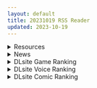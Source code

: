 ```yaml
---
layout: default
title: 20231019 RSS Reader
updated: 2023-10-19
---
```


<details class='content-parent'>
<summary>
Resources
</summary>
<details class='content-child'>
<summary>
<span class='rss-title'> 【なつのさがしもの 】[像素SLG/汉化/动态]寻找夏日的宝物 AI汉化正式版 </span> <a class='rss-link' href='https://www.south-plus.net/read.php?tid=1979383' target='_blank'>&nbsp;</a>
<div class='rss-published'> 🕛 20231018 18:53:19</div>
</summary>
<img src='https://s2.loli.net/2023/10/19/ntLjNG5Ax2XfSCq.jpg'/>[font=tahoma, ][color=#444444][backcolor=#f5f5f5]故事[/backcolor][/color][/font]
[font=tahoma, ][color=#444444][backcolor=#f5f5f5]八月开始放暑假，我要去乡下看望姨妈。[/backcolor][/color][/font]
[font=tahoma, ][color=#4 ..
</details>
<details class='content-child'>
<summary>
<span class='rss-title'> [MMD]☆ NEW LEWD GAME ☆(by MRGLOT) </span> <a class='rss-link' href='https://gmgard.com/gm123913' target='_blank'>&nbsp;</a>
<div class='rss-published'> 🕛 20231018 16:20:34</div>
</summary>
<img src="https://static.gmgard.us/Images/upload/36572182044374956.jpg" /><br /><p>这个作者客串过Nyakumi大佬的作品，是里面角色戴的帽子的logo图，第一个作品风格就很像前面为虫洞啪啪啪，后面miku变扶她啪啪啪，期待下一部作品（自行添加压缩和视频后缀）</p>
</details>
<details class='content-child'>
<summary>
<span class='rss-title'> [游戏资源相关][悬赏金额:1000棒棒糖]求Ntraholic 3.1.5或者以上版本移动端版 </span> <a class='rss-link' href='https://gmgard.com/gm123910' target='_blank'>&nbsp;</a>
<div class='rss-published'> 🕛 20231018 16:20:29</div>
</summary>
<img src="https://static.gmgard.us/Images/upload/52151182000387129.jpg" /><br /><p>RT&nbsp;求Ntraholic 3.1.5或者3.3移动端版,实在没有的话尽可能高一些的低版本也可以</p>
</details>
<details class='content-child'>
<summary>
<span class='rss-title'> [无修正] [Luminous Art] 雪花ラミィ [2023年9月] [Patreon] </span> <a class='rss-link' href='https://gmgard.com/gm123909' target='_blank'>&nbsp;</a>
<div class='rss-published'> 🕛 20231018 16:18:23</div>
</summary>
<img src="https://static.gmgard.us/Images/upload/13485181859557017.jpg" /><br /><p>Luminous Art老师9月作来了，又是极致涩爆啊，这次文件比较大，有6个G，里面太多视频差分了。</p>
</details>
<details class='content-child'>
<summary>
<span class='rss-title'> [无修正][未知字幕组][ピンクパイナップル] 誘惑カウントダウン 1-6 </span> <a class='rss-link' href='https://gmgard.com/gm123912' target='_blank'>&nbsp;</a>
<div class='rss-published'> 🕛 20231018 12:17:52</div>
</summary>
<img src="https://iili.io/JF87ztS.gif" /><br /><p>前三集六个故事 后三集一个故事 有重口部分&nbsp;</p>
</details>
<details class='content-child'>
<summary>
<span class='rss-title'> [雑用エリクサー] ヤリチン野郎しか知らない牝の顔 </span> <a class='rss-link' href='https://gmgard.com/gm123911' target='_blank'>&nbsp;</a>
<div class='rss-published'> 🕛 20231018 12:17:27</div>
</summary>
<img src="https://static.gmgard.us/Images/upload/1207182017270935.jpg" /><br /><p>经典的校园黄毛NTR，老套的拍照威胁手段。</p>
</details>
<details class='content-child'>
<summary>
<span class='rss-title'> [官中][RJ01106490][O-MAn-GAMEs]二人は配信者~NTR!?~ </span> <a class='rss-link' href='https://gmgard.com/gm123906' target='_blank'>&nbsp;</a>
<div class='rss-published'> 🕛 20231018 10:30:25</div>
</summary>
<img src="https://static.gmgard.us/Images/upload/20688181329337296.jpg" /><br /><p>NTR草粉兄弟二人直播配信 Ver1.03 DL官方中文版

一句话概括：色情兄弟把粉丝带回家做色情的事。</p>
</details>
<details class='content-child'>
<summary>
<span class='rss-title'> [官方中文][にゅう工房][RJ01082861]ヤリステメスブター全收集存档 </span> <a class='rss-link' href='https://gmgard.com/gm123908' target='_blank'>&nbsp;</a>
<div class='rss-published'> 🕛 20231018 08:00:18</div>
</summary>
<img src="https://static.gmgard.us/Images/upload/19657181442085496.jpg" /><br /><p>我觉得大多数人应该都不需要这玩意了，只是给懒得到处跑收图练精灵的人用吧。精灵图鉴收集基本没难度，说是151只精灵，但基本上所有精灵都有一段进化，只有极少数有三段进化或是无进化，所以实际上抓70只左右都练到升阶全图鉴就完成了，我都是自己抓来手动进化的。</p>
</details>

</details>
<details class='content-parent'>
<summary>
News
</summary>
<details class='content-child'>
<summary>
<span class='rss-title'> 3D紳士新作《誘人的姐姐》《愛的侍奉》開發中，Steam預定2024年上架 </span> <a class='rss-link' href='https://www.4gamers.com.tw/news/detail/60351/banana-king-developing-two-of-3d-hentai-game-seductive-big-sister-and-service-of-love' target='_blank'>&nbsp;</a>
<div class='rss-published'> 🕛 20231018 16:13:03</div>
</summary>
<img src="https://img.4gamers.com.tw/news-image/65d0a202-4133-4169-83f0-23ca73ae79aa.jpg"/>
...台灣香蕉王？
</details>

</details>
<details class='content-parent'>
<summary>
DLsite Game Ranking
</summary>
<details class='content-child'>
<summary>
<span class='rss-title'> ハチナ怪異譚 [八角家] </span> <a class='rss-link' href='https://www.dlsite.com/maniax/work/=/product_id/RJ431925.html' target='_blank'>&nbsp;</a>
<div class='rss-published'> 🕛 20231019 13:09:49</div>
</summary>
<img src ="http://img.dlsite.jp/modpub/images2/work/doujin/RJ432000/RJ431925_img_main.jpg"/><br/>ぴっちりインナー和装少女が催眠・拘束・状態異常まみれになりながら戦う濃厚Hアクション
</details>
<details class='content-child'>
<summary>
<span class='rss-title'> 種付勇者傳 [壞玉] </span> <a class='rss-link' href='https://www.dlsite.com/maniax/work/=/product_id/RJ01102613.html' target='_blank'>&nbsp;</a>
<div class='rss-published'> 🕛 20231019 13:09:49</div>
</summary>
<img src ="http://img.dlsite.jp/modpub/images2/work/doujin/RJ01103000/RJ01102613_img_main.jpg"/><br/>在異世界冒險, 一邊解決事件, 一邊創造屬於自己的後宮
</details>
<details class='content-child'>
<summary>
<span class='rss-title'> 忍堕とし [まろん☆まろん] </span> <a class='rss-link' href='https://www.dlsite.com/maniax/work/=/product_id/RJ01052320.html' target='_blank'>&nbsp;</a>
<div class='rss-published'> 🕛 20231019 13:09:49</div>
</summary>
<img src ="http://img.dlsite.jp/modpub/images2/work/doujin/RJ01053000/RJ01052320_img_main.jpg"/><br/>クリックで簡単に調教が楽しめる おさわり調教シミュレーションゲーム!!!たくさんのシーンがあるため、飽きることなく調教を楽しめます!!!調教シーンはフルアニメ&フルボイス! Live2Dを利用したぬるぬると動くアニメーション調教を、ぜひ体感してください!
</details>
<details class='content-child'>
<summary>
<span class='rss-title'> 【繁體中文版】ROOM [SORAREVO] </span> <a class='rss-link' href='https://www.dlsite.com/maniax/work/=/product_id/RJ01105810.html' target='_blank'>&nbsp;</a>
<div class='rss-published'> 🕛 20231019 13:09:49</div>
</summary>
<img src ="http://img.dlsite.jp/modpub/images2/work/doujin/RJ01106000/RJ01105810_img_main.jpg"/><br/>偷窺女孩子的生活，盜攝洗腦模擬遊戲
</details>
<details class='content-child'>
<summary>
<span class='rss-title'> 駆動妖精アイディールレイズ [Riez-ON] </span> <a class='rss-link' href='https://www.dlsite.com/maniax/work/=/product_id/RJ406835.html' target='_blank'>&nbsp;</a>
<div class='rss-published'> 🕛 20231019 13:09:49</div>
</summary>
<img src ="http://img.dlsite.jp/modpub/images2/work/doujin/RJ407000/RJ406835_img_main.jpg"/><br/>「舞え、超音速の機械妖精」近未来SFハイスピード3Dアクションへようこそ
</details>

</details>
<details class='content-parent'>
<summary>
DLsite Voice Ranking
</summary>
<details class='content-child'>
<summary>
<span class='rss-title'> ★10/22まで限定特典付き★双子ロリ爆乳の媚び媚びお兄ちゃん誘惑【ロリ爆乳の双子が大好きなお兄ちゃんをメロメロにして、気持ちいいお漏らしぴゅっぴゅをさせる話】 [常世常闇所々] </span> <a class='rss-link' href='https://www.dlsite.com/maniax/work/=/product_id/RJ01096800.html' target='_blank'>&nbsp;</a>
<div class='rss-published'> 🕛 20231019 13:09:51</div>
</summary>
<img src ="http://img.dlsite.jp/modpub/images2/work/doujin/RJ01097000/RJ01096800_img_main.jpg"/><br/>ロリ爆乳の双子が大好きな親戚のお兄ちゃんを誘惑して、メロメロにさせてしまう甘々なマゾ向けの話です。女の子達に結婚を迫られるお兄ちゃん…左右から柔らかくて大きいおっぱいを押し付けられたり、耳を小さなお口でしゃぶられたり、少しずつ双子の魅力にハマっていきます…お兄ちゃんは魅惑的なロリ姉妹に負けてしまうのでしょうか?CV みもりあいの様
</details>
<details class='content-child'>
<summary>
<span class='rss-title'> チンカス掃除までしてくれる世話焼きな妹JKとの生活 [スイカ熟成保証委員会] </span> <a class='rss-link' href='https://www.dlsite.com/maniax/work/=/product_id/RJ01086281.html' target='_blank'>&nbsp;</a>
<div class='rss-published'> 🕛 20231019 13:09:51</div>
</summary>
<img src ="http://img.dlsite.jp/modpub/images2/work/doujin/RJ01087000/RJ01086281_img_main.jpg"/><br/>ある日、リビングでうたた寝をしていたあなたは、下腹部の妙な快感で目を覚ます。 美奈穂があなたのペニスを咥え、舌と唇で丹念にチンカス掃除をしていた──
</details>
<details class='content-child'>
<summary>
<span class='rss-title'> 【透き通る低音】隣の席の一ノ瀬さん。クールでダウナーな彼女との駆け引きえっち。 [桃色みんと] </span> <a class='rss-link' href='https://www.dlsite.com/maniax/work/=/product_id/RJ01075068.html' target='_blank'>&nbsp;</a>
<div class='rss-published'> 🕛 20231019 13:09:51</div>
</summary>
<img src ="http://img.dlsite.jp/modpub/images2/work/doujin/RJ01076000/RJ01075068_img_main.jpg"/><br/>あるきっかけで、“隣の席の一ノ瀬さん”のセフレになる事に…。お互いがヤりたい時にヤる関係…。そのクールな性格からは想像できない程に、彼女の性欲は強くて…。手コキする彼女の手が少し冷たい事…。彼女の秘所が火傷しそうなほどに熱い事…。最奥を突けば押し殺すように吐息を漏らす事を…。”僕”は知っている…。「私らセフレでしょ?何の用かって…セックスしかないじゃん…」
</details>
<details class='content-child'>
<summary>
<span class='rss-title'> JK精灵的异世界孕活 ～高个子丰满黑暗精灵的全力甜蜜榨精～ [青春×フェティシズム] </span> <a class='rss-link' href='https://www.dlsite.com/maniax/work/=/product_id/RJ01099196.html' target='_blank'>&nbsp;</a>
<div class='rss-published'> 🕛 20231019 13:09:51</div>
</summary>
<img src ="http://img.dlsite.jp/modpub/images2/work/doujin/RJ01100000/RJ01099196_img_main.jpg"/><br/>「甜蜜逆强〇」×「无知丰满黑暗精灵」×「异文化青春交流」你喜欢黑暗精灵吗? 这个黑暗精灵,无论哪里都十分丰满♪她将用压倒性的身体从你身上榨取精液♪ 被巨大的黑暗精灵的身体包裹,被逐渐地榨干精液的快感…你想尝试一下吗?
</details>
<details class='content-child'>
<summary>
<span class='rss-title'> 超能力学園トップの俺が学園2位の後輩女子にハメられて敗北奴隷になるまで [Cream Pan] </span> <a class='rss-link' href='https://www.dlsite.com/maniax/work/=/product_id/RJ01074683.html' target='_blank'>&nbsp;</a>
<div class='rss-published'> 🕛 20231019 13:09:51</div>
</summary>
<img src ="http://img.dlsite.jp/modpub/images2/work/doujin/RJ01075000/RJ01074683_img_main.jpg"/><br/>学園一位からの惨めな転落劇!美少女後輩の能力と言葉で弄ばれ、トップとして、男としてのプライドがズタズタに…
</details>

</details>
<details class='content-parent'>
<summary>
DLsite Comic Ranking
</summary>
<details class='content-child'>
<summary>
<span class='rss-title'> ヒル○ャールの肉床～波沫の章～ [可老家] </span> <a class='rss-link' href='https://www.dlsite.com/maniax/work/=/product_id/RJ01100852.html' target='_blank'>&nbsp;</a>
<div class='rss-published'> 🕛 20231019 13:09:53</div>
</summary>
<img src ="http://img.dlsite.jp/modpub/images2/work/doujin/RJ01101000/RJ01100852_img_main.jpg"/><br/>敗北したヒロインが魔物に捕まり、日々輪姦され、やがて孕み袋肉奴隷に堕ちる話。
</details>
<details class='content-child'>
<summary>
<span class='rss-title'> 女子校の性欲処理係として編入した男子生徒による記録 [あのんの大洪水伝説] </span> <a class='rss-link' href='https://www.dlsite.com/maniax/work/=/product_id/RJ439801.html' target='_blank'>&nbsp;</a>
<div class='rss-published'> 🕛 20231019 13:09:53</div>
</summary>
<img src ="http://img.dlsite.jp/modpub/images2/work/doujin/RJ440000/RJ439801_img_main.jpg"/><br/>これは女子校でただ一人の男子である『性欲処理係』のあなたと 欲求不満なドスケベ女子達との濃厚変態プレイの記録である──… 女子校に編入させられたあなたを待っていたのは、思春期でムラムラが止まらない女の子たちとの淫らな日々!?溜まりに溜まった性欲とこじれまくった性癖を解放すべく、 あの手この手であなたに変態プレイを求めてくる彼女達… ド淫乱なニオイフェチ女子に囲まれた、スケベ過ぎる学園性活!
</details>
<details class='content-child'>
<summary>
<span class='rss-title'> メイド教育3-没落貴族瑠璃川椿- [きょくちょ局] </span> <a class='rss-link' href='https://www.dlsite.com/maniax/work/=/product_id/RJ417751.html' target='_blank'>&nbsp;</a>
<div class='rss-published'> 🕛 20231019 13:09:53</div>
</summary>
<img src ="http://img.dlsite.jp/modpub/images2/work/doujin/RJ418000/RJ417751_img_main.jpg"/><br/>『メイド教育。』第三弾! 昨晩の『教育』から一夜明け、ご主人様に呼び出された元貴族、瑠璃川 椿は、後輩が側にいるにも関わらず、廊下で手淫され想像以上に感じてしまう…。 自分の身体の変化に戸惑いつつも、貴族の誇りを失わぬように気丈に振る舞う椿… 。だが、毎日続く変態的なメイド教育に、次第に心と身体を快楽に蝕まれていく…!  恥辱にまみれた表情を浮かべ白く柔らかいおっぱいをさらす元令嬢の痴態をぜひご堪能くださいっ!
</details>
<details class='content-child'>
<summary>
<span class='rss-title'> 夏のヤリなおし4 [水蓮の宿] </span> <a class='rss-link' href='https://www.dlsite.com/maniax/work/=/product_id/RJ01073324.html' target='_blank'>&nbsp;</a>
<div class='rss-published'> 🕛 20231019 13:09:53</div>
</summary>
<img src ="http://img.dlsite.jp/modpub/images2/work/doujin/RJ01074000/RJ01073324_img_main.jpg"/><br/>夏×田舎×隣家の美人母×汗だくセックス  誰もが一度は夢想し求めたであろう 最高の‘夏’をサークル‘水蓮の宿’が描き出す  幼馴染の母(元教師)xかつての教え子
</details>
<details class='content-child'>
<summary>
<span class='rss-title'> お隣さんは闇組織に肉体改造された元正義戦隊メンバーでした [F.W.ZHolic] </span> <a class='rss-link' href='https://www.dlsite.com/maniax/work/=/product_id/RJ389774.html' target='_blank'>&nbsp;</a>
<div class='rss-published'> 🕛 20231019 13:09:53</div>
</summary>
<img src ="http://img.dlsite.jp/modpub/images2/work/doujin/RJ390000/RJ389774_img_main.jpg"/><br/>お隣さんは闇組織に肉体改造された元正義戦隊メンバーでした
</details>

</details>

